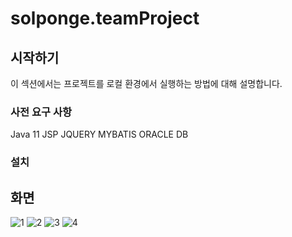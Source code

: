 # solponge.teamProject

## 시작하기

이 섹션에서는 프로젝트를 로컬 환경에서 실행하는 방법에 대해 설명합니다.

### 사전 요구 사항

Java 11
JSP
JQUERY
MYBATIS
ORACLE DB

### 설치


## 화면
![1](https://user-images.githubusercontent.com/91367204/231716537-9b9a48f6-124f-4bb0-8065-53dbba8256dc.png)
![2](https://user-images.githubusercontent.com/91367204/231716606-1c546745-7b98-45ed-abd1-306abb5e5ae3.png)
![3](https://user-images.githubusercontent.com/91367204/231716617-0206fdfd-7456-4d9d-b1c4-730b3ff7f87e.png)
![4](https://user-images.githubusercontent.com/91367204/231716624-55b6113f-9d39-4c23-b9fa-9e3a7e1edb27.png)
